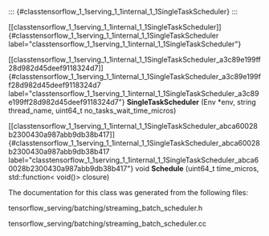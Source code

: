 ::: {#classtensorflow_1_1serving_1_1internal_1_1SingleTaskScheduler}
:::

[\[classtensorflow\_1\_1serving\_1\_1internal\_1\_1SingleTaskScheduler\]]{#classtensorflow_1_1serving_1_1internal_1_1SingleTaskScheduler
label="classtensorflow_1_1serving_1_1internal_1_1SingleTaskScheduler"}

[\[classtensorflow\_1\_1serving\_1\_1internal\_1\_1SingleTaskScheduler\_a3c89e199ff28d982d45deef9118324d7\]]{#classtensorflow_1_1serving_1_1internal_1_1SingleTaskScheduler_a3c89e199ff28d982d45deef9118324d7
label="classtensorflow_1_1serving_1_1internal_1_1SingleTaskScheduler_a3c89e199ff28d982d45deef9118324d7"}
**SingleTaskScheduler** (Env $\ast$env, string thread\_name, uint64\_t
no\_tasks\_wait\_time\_micros)

[\[classtensorflow\_1\_1serving\_1\_1internal\_1\_1SingleTaskScheduler\_abca60028b2300430a987abb9db38b417\]]{#classtensorflow_1_1serving_1_1internal_1_1SingleTaskScheduler_abca60028b2300430a987abb9db38b417
label="classtensorflow_1_1serving_1_1internal_1_1SingleTaskScheduler_abca60028b2300430a987abb9db38b417"}
void **Schedule** (uint64\_t time\_micros, std::function$<$ void()$>$
closure)

The documentation for this class was generated from the following files:

tensorflow\_serving/batching/streaming\_batch\_scheduler.h

tensorflow\_serving/batching/streaming\_batch\_scheduler.cc
